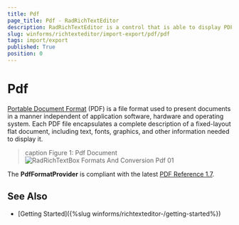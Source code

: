 ```yaml
---
title: Pdf
page_title: Pdf - RadRichTextEditor
description: RadRichTextEditor is a control that is able to display PDF documents. 
slug: winforms/richtexteditor/import-export/pdf/pdf
tags: import/export
published: True
position: 0
---
```


# Pdf

[Portable Document Format](http://en.wikipedia.org/wiki/Portable_Document_Format) (PDF) is a file format used to present documents in a manner independent of application software, hardware and operating system. Each PDF file encapsulates a complete description of a fixed-layout flat document, including text, fonts, graphics, and other information needed to display it.

>caption Figure 1: Pdf Document
![RadRichTextBox Formats And Conversion Pdf 01](images/RadRichTextBox_Formats_And_Conversion_Pdf_01.png)

The __PdfFormatProvider__ is compliant with the latest [PDF Reference 1.7](http://www.adobe.com/content/dam/Adobe/en/devnet/acrobat/pdfs/pdf_reference_1-7.pdf).

## See Also

* [Getting Started]({%slug winforms/richtexteditor-/getting-started%})
